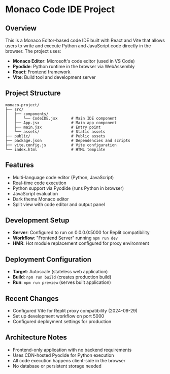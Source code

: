 # Monaco Code IDE Project

## Overview
This is a Monaco Editor-based code IDE built with React and Vite that allows users to write and execute Python and JavaScript code directly in the browser. The project uses:

- **Monaco Editor**: Microsoft's code editor (used in VS Code)
- **Pyodide**: Python runtime in the browser via WebAssembly
- **React**: Frontend framework
- **Vite**: Build tool and development server

## Project Structure
```
monaco-project/
├── src/
│   ├── components/
│   │   └── CodeIDE.jsx      # Main IDE component
│   ├── App.jsx              # Main app component
│   ├── main.jsx             # Entry point
│   └── assets/              # Static assets
├── public/                  # Public assets
├── package.json             # Dependencies and scripts
├── vite.config.js           # Vite configuration
└── index.html               # HTML template
```

## Features
- Multi-language code editor (Python, JavaScript)
- Real-time code execution
- Python support via Pyodide (runs Python in browser)
- JavaScript evaluation
- Dark theme Monaco editor
- Split view with code editor and output panel

## Development Setup
- **Server**: Configured to run on 0.0.0.0:5000 for Replit compatibility
- **Workflow**: "Frontend Server" running `npm run dev`
- **HMR**: Hot module replacement configured for proxy environment

## Deployment Configuration
- **Target**: Autoscale (stateless web application)
- **Build**: `npm run build` (creates production build)
- **Run**: `npm run preview` (serves built application)

## Recent Changes
- Configured Vite for Replit proxy compatibility (2024-09-29)
- Set up development workflow on port 5000
- Configured deployment settings for production

## Architecture Notes
- Frontend-only application with no backend requirements
- Uses CDN-hosted Pyodide for Python execution
- All code execution happens client-side in the browser
- No database or persistent storage needed